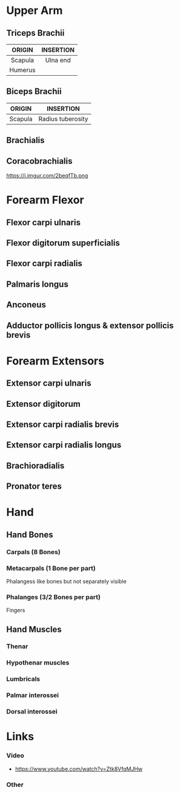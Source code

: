 # Upper Arm
## Triceps Brachii
|ORIGIN|INSERTION
|:-:|:-:
|Scapula|Ulna end
|Humerus|

## Biceps Brachii
|ORIGIN|INSERTION
|:-:|:-:
|Scapula|Radius tuberosity

## Brachialis
## Coracobrachialis
https://i.imgur.com/2beqfTb.png

# Forearm Flexor
## Flexor carpi ulnaris
## Flexor digitorum superficialis
## Flexor carpi radialis
## Palmaris longus
## Anconeus
## Adductor pollicis longus & extensor pollicis brevis

# Forearm Extensors
## Extensor carpi ulnaris
## Extensor digitorum
## Extensor carpi radialis brevis
## Extensor carpi radialis longus
## Brachioradialis 
## Pronator teres

# Hand
## Hand Bones
### Carpals (8 Bones)
### Metacarpals (1 Bone per part)
Phalangess like bones but not separately visible
### Phalanges (3/2 Bones per part)
Fingers

## Hand Muscles
### Thenar
### Hypothenar muscles
### Lumbricals
### Palmar interossei
### Dorsal interossei





# Links
### Video
- https://www.youtube.com/watch?v=Ztk8VfqMJHw
### Other
